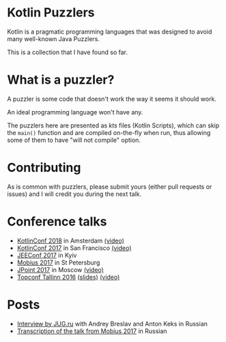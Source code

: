 Kotlin Puzzlers
===============

Kotlin is a pragmatic programming languages that was designed to avoid many well-known Java Puzzlers. 

This is a collection that I have found so far.

What is a puzzler?
==================
 
A puzzler is some code that doesn't work the way it seems it should work.

An ideal programming language won't have any.

The puzzlers here are presented as *kts* files (Kotlin Scripts), which can skip the
`main()` function and are compiled on-the-fly when run, thus allowing some of them to have 
"will not compile" option.

Contributing
============

As is common with puzzlers, please submit yours (either pull requests or issues) and I will credit you 
during the next talk.

Conference talks
================

* [KotlinConf 2018](https://kotlinconf.com/schedule/#date=5-october) in Amsterdam [(video)](https://www.youtube.com/watch?v=Xq9vBZs0j-8)
* [KotlinConf 2017](https://kotlinconf.com/2017/talks/) in San Francisco [(video)](https://www.youtube.com/watch?v=ukwVzLq_pHk)
* [JEEConf 2017](http://jeeconf.com/program/kotlin-puzzlers/) in Kyiv
* [Mobius 2017](http://2017.mobiusconf.com/en/talks/kotlin-puzzlers/) in St Petersburg
* [JPoint 2017](http://2017.jpoint.ru/talks/kotlin-puzzlers/) in Moscow [(video)](https://youtu.be/h4eIuz-CwYc?t=8h26m14s) 
* [Topconf Tallinn 2016](http://topconf.com/tallinn-2016/trackevent/kotlin-puzzlers/) [(slides)](https://docs.google.com/presentation/d/1eSl70ID_yLsq-MdRfPoubV2LU-KZpqlQf-5nskbXsQs/) [(video)](https://youtu.be/MDhjIkkpBAQ)

Posts
=====

* [Interview by JUG.ru](https://habrahabr.ru/company/jugru/blog/323562/) with Andrey Breslav and Anton Keks in Russian
* [Transcription of the talk from Mobius 2017](https://habrahabr.ru/company/jugru/blog/338924/) in Russian 
